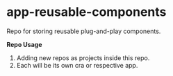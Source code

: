 # app-reusable-components
Repo for storing reusable plug-and-play components.

**Repo Usage**
1. Adding new repos as projects inside this repo.
2. Each will be its own cra or respective app.

